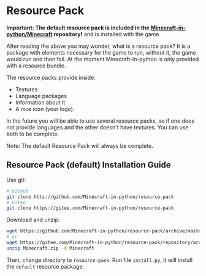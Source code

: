 # Resource Pack
**Important: The default resource pack is included in the [Minecraft-in-python/Minecraft](https://github.com/Minecraft-in-python/Minecraft) repository!**
and is installed with the game.

After reading the above you may wonder, what is a resource pack?
It is a package with elements necessary for the game to run, without it,
the game would run and then fail. At the moment Minecraft-in-python is only
provided with a resource bundle.

The resource packs provide inside:

- Textures
- Language packages
- Information about it
- A nice icon (your logo).

In the future you will be able to use several resource packs, so if one does not
provide languages and the other doesn't have textures.
You can use both to be complete.

Note: The default Resource Pack will always be complete.

## Resource Pack (default) Installation Guide
Use git:
```bash
# Github
git clone htts://github.com/Minecraft-in-python/resource-pack
# Gitee
git clone https://gitee.com/Minecraft-in-python/resource-pack
```

Download and unzip:
```bash
wget https://github.com/Minecraft-in-python/resource-pack/archive/master.zip -O Minecraft.zip
# or
wget https://gitee.com/Minecraft-in-python/resource-pack/repository/archive/master.zip -O Minecraft.zip
unzip Minecraft.zip -d Minecraft
```

Then, change directory to `resource-pack`. Run file `install.py`, It will install the `default` resource package.
